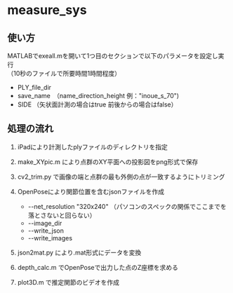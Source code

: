 # measure_sys

## 使い方
MATLABでexeall.mを開いて1つ目のセクションで以下のパラメータを設定し実行  
（10秒のファイルで所要時間1時間程度）
- PLY_file_dir
- save_name　（name_direction_height 例："inoue_s_70")
- SIDE （矢状面計測の場合はtrue 前後からの場合はfalse）

## 処理の流れ
1. iPadにより計測したplyファイルのディレクトリを指定
2. make_XYpic.m により点群のXY平面への投影図をpng形式で保存
3. cv2_trim.py で画像の端と点群の最も外側の点が一致するようにトリミング
4. OpenPoseにより関節位置を含むjsonファイルを作成
    - --net_resolution "320x240" （パソコンのスペックの関係でここまでを落とさないと回らない）
    - --image_dir
    - --write_json
    - --write_images

5. json2mat.py により.mat形式にデータを変換
6. depth_calc.m でOpenPoseで出力した点のZ座標を求める
7. plot3D.m で推定関節のビデオを作成
